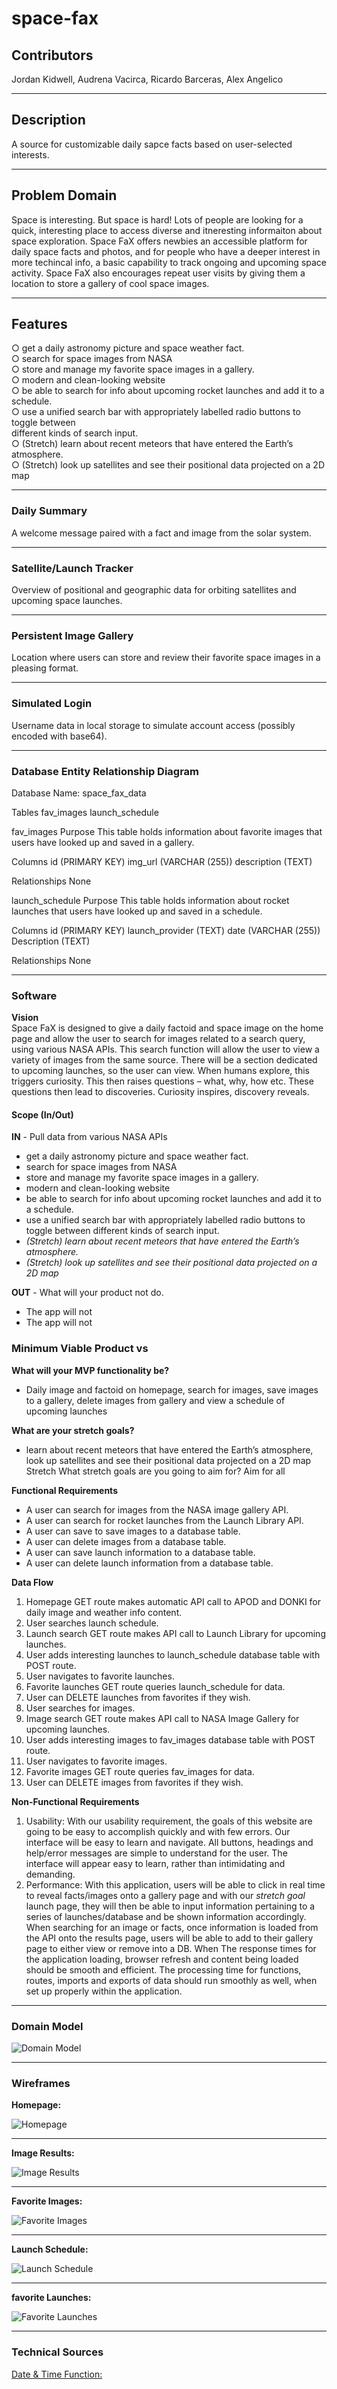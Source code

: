 # space-fax

## Contributors

Jordan Kidwell, Audrena Vacirca, Ricardo Barceras, Alex Angelico

---

## Description

A source for customizable daily sapce facts based on user-selected interests.

---

## Problem Domain

Space is interesting. But space is hard! Lots of people are looking for a quick, interesting place to access diverse and itneresting informaiton about space exploration. Space FaX offers newbies an accessible platform for daily space facts and photos, and for people who have a deeper interest in more techincal info, a basic capability to track ongoing and upcoming space activity. Space FaX also encourages repeat user visits by giving them a location to store a gallery of cool space images.

---

## Features

○ get a daily astronomy picture and space weather fact.  
○ search for space images from NASA  
○ store and manage my favorite space images in a gallery.  
○ modern and clean-looking website  
○ be able to search for info about upcoming rocket launches and add it to a schedule.  
○ use a unified search bar with appropriately labelled radio buttons to toggle between  
different kinds of search input.  
○ (Stretch) learn about recent meteors that have entered the Earth’s atmosphere.  
○ (Stretch) look up satellites and see their positional data projected on a 2D map

---

### Daily Summary

A welcome message paired with a fact and image from the solar system.

---

### Satellite/Launch Tracker

Overview of positional and geographic data for orbiting satellites and upcoming space launches.

---

### Persistent Image Gallery

Location where users can store and review their favorite space images in a pleasing format.

---

### Simulated Login

Username data in local storage to simulate account access (possibly encoded with base64).

---

### Database Entity Relationship Diagram

Database Name: space_fax_data

Tables
fav_images
launch_schedule

fav_images 
Purpose
This table holds information about favorite images that users have looked up and saved in a gallery.

Columns
id (PRIMARY KEY)
img_url (VARCHAR (255))
description (TEXT)

Relationships
None

launch_schedule
Purpose
This table holds information about rocket launches that users have looked up and saved in a schedule.

Columns
id (PRIMARY KEY)
launch_provider (TEXT)
date (VARCHAR (255))
Description (TEXT)

Relationships
None

---

### **Software**

**Vision**  
Space FaX is designed to give a daily factoid and space image on the home page and allow the user to search for images related to a search query, using various NASA APIs. This search function will allow the user to view a variety of images from the same source. There will be a section dedicated to upcoming launches, so the user can view.  When humans explore, this triggers curiosity. This then raises questions – what, why, how etc. These questions then lead to discoveries. Curiosity inspires, discovery reveals.

#### **Scope (In/Out)**
**IN** - Pull data from various NASA APIs
- get a daily astronomy picture and space weather fact.
- search for space images from NASA
- store and manage my favorite space images in a gallery.
- modern and clean-looking website
- be able to search for info about upcoming rocket launches and add it to a schedule.
- use a unified search bar with appropriately labelled radio buttons to toggle between different kinds of search input.
- *(Stretch) learn about recent meteors that have entered the Earth’s atmosphere.*
- *(Stretch) look up satellites and see their positional data projected on a 2D map*

**OUT** - What will your product not do.
- The app will not 
- The app will not

### **Minimum Viable Product vs**

**What will your MVP functionality be?**

- Daily image and factoid on homepage, search for images, save images to a gallery, delete images from gallery and view a schedule of upcoming launches

**What are your stretch goals?**

- learn about recent meteors that have entered the Earth’s atmosphere, look up satellites and see their positional data projected on a 2D map
Stretch
What stretch goals are you going to aim for?
Aim for all

**Functional Requirements**

- A user can search for images from the NASA image gallery API.
- A user can search for rocket launches from the Launch Library API.
- A user can save to save images to a database table.
- A user can delete images from a database table.
- A user can save launch information to a database table.
- A user can delete launch information from a database table.

**Data Flow**
1. Homepage GET route makes automatic API call to APOD and DONKI for daily image and weather info content.
2. User searches launch schedule.
3. Launch search GET route makes API call to Launch Library for upcoming launches.
4. User adds interesting launches to launch_schedule database table with POST route.
5. User navigates to favorite launches.
6. Favorite launches GET route queries launch_schedule for data.
7. User can DELETE launches from favorites if they wish.
8. User searches for images.
9. Image search GET route makes API call to NASA Image Gallery for upcoming launches.
10. User adds interesting images to fav_images database table with POST route.
11. User navigates to favorite images.
12. Favorite images GET route queries fav_images for data.
13. User can DELETE images from favorites if they wish.

**Non-Functional Requirements**
1.   Usability: With our usability requirement, the goals of this website are going to be easy to accomplish quickly and with few errors. Our interface will be easy to learn and navigate. All buttons, headings and help/error messages are simple to understand for the user. The interface will appear easy to learn, rather than intimidating and demanding.
2.   Performance:  With this application, users will be able to click in real time to reveal facts/images onto a gallery page and with our *stretch goal* launch page, they will then be able to input information pertaining to a series of launches/database and be shown information accordingly. When searching for an image or facts, once information is loaded from the API onto the results page, users will be able to add to their gallery page to either view or remove into a DB. When The response times for the application loading, browser refresh and content being loaded should be smooth and efficient. The processing time for functions, routes, imports and exports of data should run smoothly as well, when set up properly within the application.

---

### **Domain Model**

![Domain Model](/readme/space-fax-domain-model.png)

---

### **Wireframes**

**Homepage:**  

![Homepage](/readme/wireframe1.png)

---

**Image Results:**  

![Image Results](/readme/wireframe2.png)

---

**Favorite Images:**  

![Favorite Images](/readme/wireframe3.png)

---

**Launch Schedule:**  

![Launch Schedule](/readme/wireframe4.png)

---

**favorite Launches:**  

![Favorite Launches](/readme/wireframe5.png)

---

### Technical Sources

[Date & Time Function:](https://www.plus2net.com/javascript_tutorial/clock.php)  